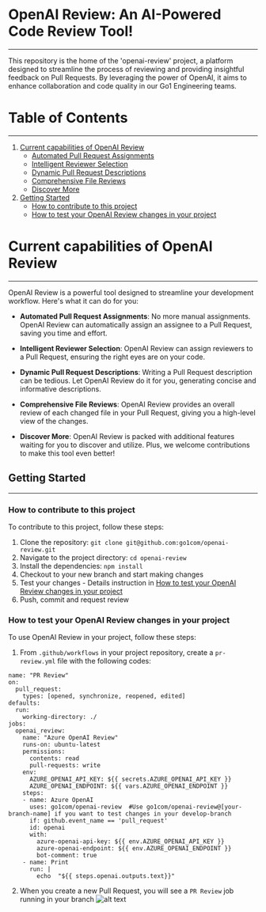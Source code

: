 # OpenAI Review: An AI-Powered Code Review Tool!
___
This repository is the home of the 'openai-review' project, a platform designed to streamline the process of reviewing and providing insightful feedback on Pull Requests. By leveraging the power of OpenAI, it aims to enhance collaboration and code quality in our Go1 Engineering teams.

# Table of Contents
___
1. [Current capabilities of OpenAI Review](#current-capabilities-of-openai-review)
   - [Automated Pull Request Assignments](#automated-pull-request-assignments)
   - [Intelligent Reviewer Selection](#intelligent-reviewer-selection)
   - [Dynamic Pull Request Descriptions](#dynamic-pull-request-descriptions)
   - [Comprehensive File Reviews](#comprehensive-file-reviews)
   - [Discover More](#discover-more)
2. [Getting Started](#getting-started)
   - [How to contribute to this project](#how-to-contribute-to-this-project)
   - [How to test your OpenAI Review changes in your project](#how-to-test-your-openai-review-changes-in-your-project)

# Current capabilities of OpenAI Review
___
OpenAI Review is a powerful tool designed to streamline your development workflow. Here's what it can do for you:
- **Automated Pull Request Assignments**: No more manual assignments. OpenAI Review can automatically assign an assignee to a Pull Request, saving you time and effort.

- **Intelligent Reviewer Selection**: OpenAI Review can assign reviewers to a Pull Request, ensuring the right eyes are on your code.

- **Dynamic Pull Request Descriptions**: Writing a Pull Request description can be tedious. Let OpenAI Review do it for you, generating concise and informative descriptions.

- **Comprehensive File Reviews**: OpenAI Review provides an overall review of each changed file in your Pull Request, giving you a high-level view of the changes.

- **Discover More**: OpenAI Review is packed with additional features waiting for you to discover and utilize. Plus, we welcome contributions to make this tool even better!

## Getting Started
___
### How to contribute to this project
To contribute to this project, follow these steps:

1. Clone the repository: `git clone git@github.com:go1com/openai-review.git`
2. Navigate to the project directory: `cd openai-review`
3. Install the dependencies: `npm install`
4. Checkout to your new branch and start making changes
5. Test your changes - Details instruction in [How to test your OpenAI Review changes in your project](#how-to-test-your-openai-review-changes-in-your-project)
6. Push, commit and request review

### How to test your OpenAI Review changes in your project
To use OpenAI Review in your project, follow these steps:

1. From `.github/workflows` in your project repository, create a `pr-review.yml` file with the following codes:

```
name: "PR Review"
on:
  pull_request:
    types: [opened, synchronize, reopened, edited]
defaults:
  run:
    working-directory: ./
jobs:
  openai_review:
    name: "Azure OpenAI Review"
    runs-on: ubuntu-latest
    permissions:
      contents: read
      pull-requests: write
    env:
      AZURE_OPENAI_API_KEY: ${{ secrets.AZURE_OPENAI_API_KEY }}
      AZURE_OPENAI_ENDPOINT: ${{ vars.AZURE_OPENAI_ENDPOINT }}
    steps:
    - name: Azure OpenAI
      uses: go1com/openai-review  #Use go1com/openai-review@[your-branch-name] if you want to test changes in your develop-branch
      if: github.event_name == 'pull_request'
      id: openai
      with:
        azure-openai-api-key: ${{ env.AZURE_OPENAI_API_KEY }}
        azure-openai-endpoint: ${{ env.AZURE_OPENAI_ENDPOINT }}
        bot-comment: true
    - name: Print
      run: |
        echo  "${{ steps.openai.outputs.text}}"
```
2. When you create a new Pull Request, you will see a `PR Review` job running in your branch
![alt text](<./media/Screenshot 2024-05-07 at 8.52.09 AM.png>)



